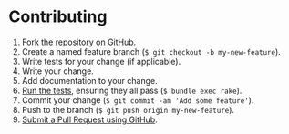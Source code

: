 Contributing
============

1. [Fork the repository on GitHub](https://help.github.com/articles/fork-a-repo).
2. Create a named feature branch (`$ git checkout -b my-new-feature`).
3. Write tests for your change (if applicable).
4. Write your change.
5. Add documentation to your change.
6. [Run the tests](https://github.com/zuazo/ssh_authorized_keys-cookbook/blob/master/TESTING.md), ensuring they all pass (`$ bundle exec rake`).
7. Commit your change (`$ git commit -am 'Add some feature'`).
8. Push to the branch (`$ git push origin my-new-feature`).
9. [Submit a Pull Request using GitHub](https://help.github.com/articles/creating-a-pull-request).
